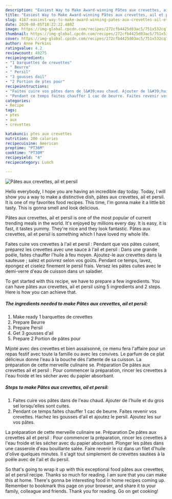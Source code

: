 ```yaml
---
description: "Easiest Way to Make Award-winning Pâtes aux crevettes, ail et persil"
title: "Easiest Way to Make Award-winning Pâtes aux crevettes, ail et persil"
slug: 4167-easiest-way-to-make-award-winning-pates-aux-crevettes-ail-et-persil
date: 2020-08-05T18:22:22.480Z
image: https://img-global.cpcdn.com/recipes/272cfb4425d03ac5/751x532cq70/pates-aux-crevettes-ail-et-persil-photo-principale-de-la-recette.jpg
thumbnail: https://img-global.cpcdn.com/recipes/272cfb4425d03ac5/751x532cq70/pates-aux-crevettes-ail-et-persil-photo-principale-de-la-recette.jpg
cover: https://img-global.cpcdn.com/recipes/272cfb4425d03ac5/751x532cq70/pates-aux-crevettes-ail-et-persil-photo-principale-de-la-recette.jpg
author: Anne Perkins
ratingvalue: 4.2
reviewcount: 40275
recipeingredient:
- "1 barquettes de crevettes"
- " Beurre"
- " Persil"
- "3 gousses dail"
- "2 Portion de ptes pour"
recipeinstructions:
- "Faites cuire vos pâtes dans de l&#39;eau chaud. Ajouter de l&#39;huile et du gros sel lorsqu&#39;elles sont cuites."
- "Pendant ce temps faites chauffer 1 cac de beurre. Faites revenir vos crevettes. Hachez les gousses d&#39;ail et ajoutez le persil. Ajoutez les sur vos pâtes."
categories:
- Recipe
tags:
- ptes
- aux
- crevettes

katakunci: ptes aux crevettes 
nutrition: 200 calories
recipecuisine: American
preptime: "PT36M"
cooktime: "PT30M"
recipeyield: "4"
recipecategory: Lunch

---
```



![Pâtes aux crevettes, ail et persil](https://img-global.cpcdn.com/recipes/272cfb4425d03ac5/751x532cq70/pates-aux-crevettes-ail-et-persil-photo-principale-de-la-recette.jpg)

Hello everybody, I hope you are having an incredible day today. Today, I will show you a way to make a distinctive dish, pâtes aux crevettes, ail et persil. It is one of my favorites food recipes. This time, I'm gonna make it a little bit tasty. This is gonna smell and look delicious.

Pâtes aux crevettes, ail et persil is one of the most popular of current trending meals in the world. It's enjoyed by millions every day. It is easy, it is fast, it tastes yummy. They're nice and they look fantastic. Pâtes aux crevettes, ail et persil is something which I have loved my whole life.

Faites cuire vos crevettes à l&#39;ail et persil : Pendant que vos pâtes cuisent, préparez les crevettes avec une sauce à l&#39;ail et persil : Dans une grande poêle, faites chauffer l&#39;huile à feu moyen. Ajoutez-le aux crevettes dans la sauteuse ; salez et poivrez selon vos goûts. Pendant ce temps, lavez, épongez et ciselez finement le persil frais. Versez les pâtes cuites avec le demi-verre d&#39;eau de cuisson dans un saladier.


To get started with this recipe, we have to prepare a few ingredients. You can have pâtes aux crevettes, ail et persil using 5 ingredients and 2 steps. Here is how you can achieve that.

<!--inarticleads1-->

##### The ingredients needed to make Pâtes aux crevettes, ail et persil:

1. Make ready 1 barquettes de crevettes
1. Prepare  Beurre
1. Prepare  Persil
1. Get 3 gousses d&#39;ail
1. Prepare 2 Portion de pâtes pour


Mijoté avec des crevettes et bien assaisonné, ce menu fera l&#39;affaire pour un repas festif avec toute la famille ou avec les convives. Le parfum de ce plat délicieux donne l&#39;eau à la bouche dès l&#39;attente de sa cuisson. La préparation de cette merveille culinaire se. Préparation De pâtes aux crevettes ail et persil : Pour commencer la préparation, rincer les crevettes à l&#39;eau froide et les sécher avec du papier absorbant. 

<!--inarticleads2-->

##### Steps to make Pâtes aux crevettes, ail et persil:

1. Faites cuire vos pâtes dans de l&#39;eau chaud. Ajouter de l&#39;huile et du gros sel lorsqu&#39;elles sont cuites.
1. Pendant ce temps faites chauffer 1 cac de beurre. Faites revenir vos crevettes. Hachez les gousses d&#39;ail et ajoutez le persil. Ajoutez les sur vos pâtes.


La préparation de cette merveille culinaire se. Préparation De pâtes aux crevettes ail et persil : Pour commencer la préparation, rincer les crevettes à l&#39;eau froide et les sécher avec du papier absorbant. Plonger les pâtes dans une casserole d&#39;eau bouillante salée. Faire revenir le riz dans un filet d&#39;huile d&#39;olive quelques minutes. Il s&#39;agit tout simplement de crevettes sautées à la poêle avec de l&#39;ail et du persil. 

So that's going to wrap it up with this exceptional food pâtes aux crevettes, ail et persil recipe. Thanks so much for reading. I am sure that you can make this at home. There's gonna be interesting food in home recipes coming up. Remember to bookmark this page on your browser, and share it to your family, colleague and friends. Thank you for reading. Go on get cooking!
